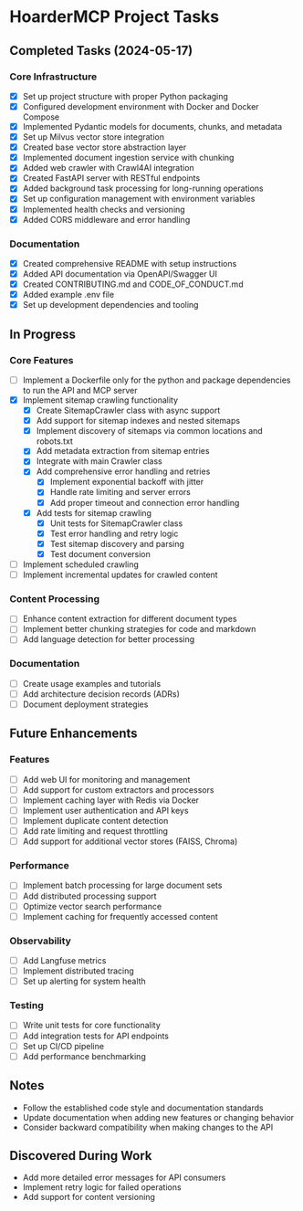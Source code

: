 # HoarderMCP Project Tasks

## Completed Tasks (2024-05-17)

### Core Infrastructure
- [x] Set up project structure with proper Python packaging
- [x] Configured development environment with Docker and Docker Compose
- [x] Implemented Pydantic models for documents, chunks, and metadata
- [x] Set up Milvus vector store integration
- [x] Created base vector store abstraction layer
- [x] Implemented document ingestion service with chunking
- [x] Added web crawler with Crawl4AI integration
- [x] Created FastAPI server with RESTful endpoints
- [x] Added background task processing for long-running operations
- [x] Set up configuration management with environment variables
- [x] Implemented health checks and versioning
- [x] Added CORS middleware and error handling

### Documentation
- [x] Created comprehensive README with setup instructions
- [x] Added API documentation via OpenAPI/Swagger UI
- [x] Created CONTRIBUTING.md and CODE_OF_CONDUCT.md
- [x] Added example .env file
- [x] Set up development dependencies and tooling

## In Progress

### Core Features
- [ ] Implement a Dockerfile only for the python and package dependencies to run the API and MCP server
- [x] Implement sitemap crawling functionality
  - [x] Create SitemapCrawler class with async support
  - [x] Add support for sitemap indexes and nested sitemaps
  - [x] Implement discovery of sitemaps via common locations and robots.txt
  - [x] Add metadata extraction from sitemap entries
  - [x] Integrate with main Crawler class
  - [x] Add comprehensive error handling and retries
    - [x] Implement exponential backoff with jitter
    - [x] Handle rate limiting and server errors
    - [x] Add proper timeout and connection error handling
  - [x] Add tests for sitemap crawling
    - [x] Unit tests for SitemapCrawler class
    - [x] Test error handling and retry logic
    - [x] Test sitemap discovery and parsing
    - [x] Test document conversion
- [ ] Implement scheduled crawling
- [ ] Implement incremental updates for crawled content

### Content Processing
- [ ] Enhance content extraction for different document types
- [ ] Implement better chunking strategies for code and markdown
- [ ] Add language detection for better processing

### Documentation
- [ ] Create usage examples and tutorials
- [ ] Add architecture decision records (ADRs)
- [ ] Document deployment strategies

## Future Enhancements

### Features
- [ ] Add web UI for monitoring and management
- [ ] Add support for custom extractors and processors
- [ ] Implement caching layer with Redis via Docker
- [ ] Implement user authentication and API keys
- [ ] Implement duplicate content detection
- [ ] Add rate limiting and request throttling
- [ ] Add support for additional vector stores (FAISS, Chroma)

### Performance
- [ ] Implement batch processing for large document sets
- [ ] Add distributed processing support
- [ ] Optimize vector search performance
- [ ] Implement caching for frequently accessed content

### Observability
- [ ] Add Langfuse metrics
- [ ] Implement distributed tracing
- [ ] Set up alerting for system health

### Testing
- [ ] Write unit tests for core functionality
- [ ] Add integration tests for API endpoints
- [ ] Set up CI/CD pipeline
- [ ] Add performance benchmarking

## Notes
- Follow the established code style and documentation standards
- Update documentation when adding new features or changing behavior
- Consider backward compatibility when making changes to the API

## Discovered During Work
- Add more detailed error messages for API consumers
- Implement retry logic for failed operations
- Add support for content versioning